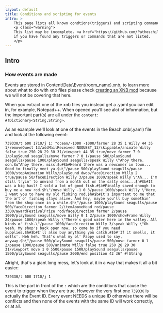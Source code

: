 ```yaml
---
layout: default
title: Conditions and scripting for events
intro: >
    This page lists all known condtions(triggers) and scripting commandsds currently known.
    <p class="warning">
    This list may be incomplete. <a href="https://github.com/Pathoschild/canimod.github.io#ways-to-contribute">Feel free to add more</a>
    if you have found any triggers or commands that are not listed.
    </p>
---
```


## Intro

### How events are made
Events are stored in Content\Data\Event\(room_name).xnb, to learn more about what to do with xnb files please check [creating an XNB mod](creating-an-xnb-mod) because we will not be covering that here.

When you extract one of the xnb files you instead get a .yaml you can edit in, for example, Notepad++.
When opened you'll see alot of information, but the important part(s) are all under the ```content:  #!Dictionary<String,String>```.

As an example we'll look at one of the events in the Beach.xnb(.yaml) file and look at the following event:
```
739330/t 600 1710/j 1: "ocean/-1000 -1000/farmer 28 35 1 Willy 44 35 1/removeQuest 13/addMailReceived NOQUEST_13/skippable/animate Willy false true 250 28 29 30 31/viewport 44 35 true/move farmer 7 0 1/playSound seagulls/move farmer 7 0 1/pause 500/playSound seagulls/pause 1000/playSound seagulls/speak Willy \"Ahoy there, son.$u^Ahoy there, miss.$u#$b#Heard there was a newcomer in town... Good to finally meet ya.$u\"/pause 500/playSound seagulls/pause 1000/stopAnimation Willy/playSound dwop/faceDirection Willy 2 true/pause 50/faceDirection Willy 3/pause 1000/speak Willy \"Ah... I'm still tryin' to unwind from a month out on the salty seas...$h#$b#It was a big haul! I sold a lot of good fish.#$b#Finally saved enough to buy me a new rod.$h\"/move Willy -1 0 3/pause 1000/speak Willy \"Here, I want you to have my old fishing rod.$h#$b#It's important to me that the art o' fishing stays alive. And hey, maybe you'll buy somethin' from the shop once in a while.$h\"/pause 1000/playSound seagulls/pause 500/faceDirection farmer 2/itemAboveHead rod/pause 3300/awardFestivalPrize rod/faceDirection farmer 2/pause 1000/playSound seagulls/move Willy 0 1 2/pause 1000/showFrame Willy 24/pause 1000/speak Willy \"There's good water here in the valley. All kinds o' fish.\"/pause 1000/faceDirection Willy 3/speak Willy \"Oh yeah. My shop's back open now, so come by if you need supplies.$h#$b#I'll also buy anything you catch.#$b#'If it smells, it sells'. Heh heh. That's what my ol' Pappy used to say, anyway.$h\"/pause 500/playSound seagulls/pause 500/move farmer 0 1 2/pause 1000/pause 500/animate Willy false true 250 28 29 30 31/viewport move 1 0 5500/pause 1500/playSound seagulls/pause 1500/playSound seagulls/pause 2000/end position 42 36" #!String
```
Alright, that's a giant long mess, let's look at it in a way that makes it all a bit easier:
```
739330/t 600 1710/j 1
```
This is the part in front of the ```:``` which are the conditions that cause the event to trigger when they are true. However the very first one ```739330``` is actually the Event ID.
Every event NEEDS a unique ID otherwise there will be conflicts and then none of the events with the same ID will work correctly, or at all.
